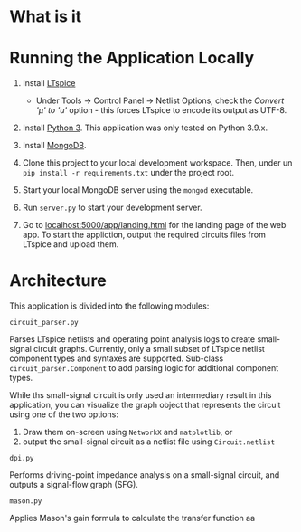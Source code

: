# What is it


# Running the Application Locally
1. Install [LTspice](https://www.analog.com/en/design-center/design-tools-and-calculators/ltspice-simulator.html)
    * Under Tools -> Control Panel -> Netlist Options, check the *Convert 'µ' to 'u'* option - this forces LTspice to encode its output as UTF-8.
    
2. Install [Python 3](https://www.python.org/downloads/). This application was only tested on Python 3.9.x.

3. Install [MongoDB](https://www.mongodb.com/try/download/community). 

4. Clone this project to your local development workspace. Then, under un `pip install -r requirements.txt` under the project root.

5. Start your local MongoDB server using the `mongod` executable.

6. Run `server.py` to start your development server.

7. Go to [localhost:5000/app/landing.html](localhost:5000/app/landing.html) for the landing page of the web app. To start the appliction, output the required circuits files from LTspice and upload them. 

# Architecture

This application is divided into the following modules:

`circuit_parser.py`

Parses LTspice netlists and operating point analysis logs to create small-signal circuit graphs. Currently, only a small subset of LTspice netlist component types and syntaxes are supported. Sub-class `circuit_parser.Component` to add parsing logic for additional component types. 

While ths small-signal circuit is only used an intermediary result in this application, you can visualize the graph object that represents the circuit using one of the two options:
 1. Draw them on-screen using `NetworkX` and `matplotlib`, or
 2. output the small-signal circuit as a netlist file using `Circuit.netlist`

`dpi.py`

Performs driving-point impedance analysis on a small-signal circuit, and outputs a signal-flow graph (SFG). 

`mason.py`

Applies Mason's gain formula to calculate the transfer function aa